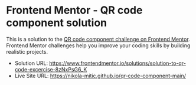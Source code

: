 # Frontend Mentor - QR code component solution

This is a solution to the [QR code component challenge on Frontend Mentor](https://www.frontendmentor.io/challenges/qr-code-component-iux_sIO_H). Frontend Mentor challenges help you improve your coding skills by building realistic projects. 

- Solution URL: https://www.frontendmentor.io/solutions/solution-to-qr-code-excercise-8zNxPsG6_K
- Live Site URL: https://nikola-mitic.github.io/qr-code-component-main/
